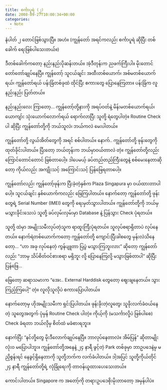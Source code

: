 ```yaml
---
title: စင်္ကာပူရဲ (၂)
date: 2008-09-27T10:00:34+00:00
categories:
  - Note
---
```

နံပါတ် ၂ တောင်ဖြစ်သွားပြီ။ အဟဲ။ (ကျွန်တော် အရင်ကလည်း စင်္ကာပူရဲ ဆိုပြီး တစ်ခေါက် ရေးဖြစ်ပါသေးတယ်။)

ဒီတစ်ခေါက်ကတော့ နည်းနည်းပိုဆန်းတယ်။ အဲ့ဒီတုန်းက ညဖက်ကြီးပါ။ မိုးတောင် တော်တော်ချုပ်နေပြီ။ ကျွန်တော့် သူငယ်ချင်း အထီးတစ်ယောက်၊ အစ်မတစ်ယောက်ရယ်၊ ကျွန်တော်ရယ် ပန်းခြံတစ်ခုထဲ ထိုင်ပြီး စကားတွေ ပြောနေကြတာ။ ပန်းခြံက လူနည်းနည်း ပြတ်တယ်။

နည်းနည်းလေး ကြာတော့… ကျွန်တော့်တို့နားကို အရပ်ဝတ်နဲ့ မိန်းမတစ်ယောက်ရယ်၊ ယောကျာ်း သုံးယောက်လောက်ရယ် ရောက်လာပြီး သူတို့ ရဲတွေပါတဲ့။ Routine Check ပါ ဆိုပြီး ကျွန်တော်တို့ကို ဘယ်သူလဲ၊ ဘယ်ကလဲ မေးပါတယ်။

ကျွန်တော်တို့ လွယ်အိတ်တွေကို အရင် စစ်ပါတယ်။ နောက်.. ကျွန်တော်တို့ ဖုန်းတွေကို ထုတ်ခိုင်းပါတယ်။ ပြီးတော့ ဘယ်တုန်းက ဘယ်မှာဝယ်တာလဲ တဲ့။ ကျွန်တော်တို့လည်း ကြောင်တောင်တောင် ဖြစ်တာပေါ့။ ဒါပေမယ့် ခပ်တည်တည်ကြီးတွေနဲ့ စစ်မေးနေတာဆိုတော့ ကိုယ်လည်း အကျိုးသင့် အကြောင်းသင့် ပြန်ဖြေရတာပေါ့။

ကျွန်တော်လည်း ကျွန်တော့်ဖုန်းက ပြီးခဲ့တဲ့နှစ်က Plaza Singapura မှာ ဝယ်ထားတာပါပေါ့။ သူငယ်ချင်း နှစ်ယောက်ကလည်း ဖြေကြပါတယ်။ နောက်တော့ ကျွန်တော်တို့ ဖုန်းတွေရဲ့ Serial Number (IMEI) တွေကို ရေးမှတ်သွားပါတယ်။ ကျွန်တော်တို့ကို ဘယ်မှ မသွားခိုင်းသေးပဲ သူတို့ ခပ်လှမ်းလှမ်းမှာ Database နဲ့ ပြန်သွား Check ပုံရတယ်။

သူတို့ ထဲမှာ အမျိုးသမီးလုပ်တဲ့သူက ရာထူးကြီးပုံရတယ်။ သူလုပ်စရာရှိတာပဲ လုပ်နေတယ်။ နောက်ရဲတစ်ယောက်ကတော့ ကျွန်တော်တို့ ကျောင်းပြီးခါစတွေ မှန်းလဲသိနေတော့… “ဟာ အခု လုပ်နေတဲ့ ကွန်ပျူတာ ပြပွဲ မသွားကြဘူးလား” ဆိုတော့ ကျွန်တော်လည်း “ဘာမှ သိပ်စိတ်ဝင်စားစရာ မရှိဘူး လို့ ပြောနေကြလို့ မသွားဖြစ်တာပါ” ဆိုပြီး ပြန်ဖြေ…

ဖြေတော့ ဆရာသမားက “အေး.. External Harddisk တွေတော့ ဈေးချနေတယ်။ သွားကြည့်ကြပေါ့” တဲ့။ လူလိုသူလိုပဲ စကားပြောပါတယ်။

နောက်တော့မှ ဟိုအမျိုးသမီးက ရှင်းပြပါတယ်။ ဖုန်းခိုးတဲ့လူတွေ၊ သူခိုးလက်ခံဝယ်နေတဲ့ သူတွေအတွက် ပုံမှန် Routine Check ပါတဲ့။ ကိုယ့်ကို (မသင်္ကာလို့ပဲ ဖြစ်ပါစေ) Check ခံရတာ ဘယ်လိုမှ စိတ်ထဲ မခံစားရဘူး။

နောက်ပြီး “နင်တို့တွေ မိုးဒီလောက်ချုပ်နေပြီ။ ဘာလုပ်နေတာလဲ။ အိမ်ပြန်” ဆိုတာမျိုး လုံးဝ မပြောပါဘူး။ ကျွန်တော်တို့အနေနဲ့ ၂၄ နာရီ ဖွင့်တဲ့ Park တစ်ခုမှာ ဘာဥပဒေနဲ့မှ မညှိစွန်းရင် နေခွင့်ရှိနေတာကို သူတို့ဘက်က လက်ခံပါတယ်။ ဒါ့အပြင် သူတို့ကိုယ်တိုင် ၂၄ နာရီ ကျွန်တော်တို့ရဲ့ လုံခြုံရေးကို တာဝန်ယူထားပေးသေးတယ်။

ကောင်းပါတယ်။ Singapore က အတော့်ကို တရားဥပဒေစိုးမိုးတာတော့ အမှန်ပါပဲ။